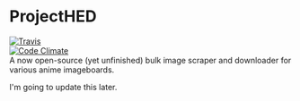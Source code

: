 # ProjectHED
[![Travis](https://img.shields.io/travis/MoeChezzy/ProjectHED.svg)](https://travis-ci.org/MoeChezzy/ProjectHED)  
[![Code Climate](https://img.shields.io/codeclimate/issues/github/MoeChezzy/ProjectHED.svg)](https://codeclimate.com/github/MoeChezzy/ProjectHED)  
A now open-source (yet unfinished) bulk image scraper and downloader for various anime imageboards.

I'm going to update this later.
